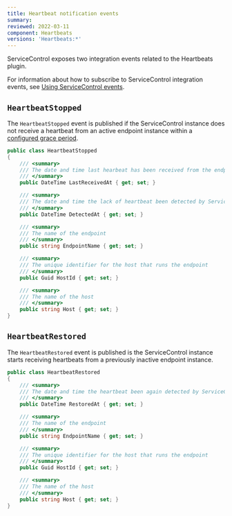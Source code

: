 ```yaml
---
title: Heartbeat notification events
summary:
reviewed: 2022-03-11
component: Heartbeats
versions: 'Heartbeats:*'
---
```


ServiceControl exposes two integration events related to the Heartbeats plugin.

For information about how to subscribe to ServiceControl integration events, see [Using ServiceControl events](/servicecontrol/contracts.md).


## `HeartbeatStopped`

The `HeartbeatStopped` event is published if the ServiceControl instance does not receive a heartbeat from an active endpoint instance within a [configured grace period](/servicecontrol/servicecontrol-instances/configuration.md#plugin-specific-servicecontrolheartbeatgraceperiod).

```csharp
public class HeartbeatStopped
{
    /// <summary>
    /// The date and time last hearbeat has been received from the endpoint.
    /// </summary>
    public DateTime LastReceivedAt { get; set; }

    /// <summary>
    /// The date and time the lack of heartbeat been detected by ServiceControl.
    /// </summary>
    public DateTime DetectedAt { get; set; }

    /// <summary>
    /// The name of the endpoint
    /// </summary>
    public string EndpointName { get; set; }

    /// <summary>
    /// The unique identifier for the host that runs the endpoint
    /// </summary>
    public Guid HostId { get; set; }

    /// <summary>
    /// The name of the host
    /// </summary>
    public string Host { get; set; }
}
```


## `HeartbeatRestored`

The `HeartbeatRestored` event is published is the ServiceControl instance starts receiving heartbeats from a previously inactive endpoint instance.

```csharp
public class HeartbeatRestored
{
    /// <summary>
    /// The date and time the heartbeat been again detected by ServiceControl.
    /// </summary>
    public DateTime RestoredAt { get; set; }

    /// <summary>
    /// The name of the endpoint
    /// </summary>
    public string EndpointName { get; set; }

    /// <summary>
    /// The unique identifier for the host that runs the endpoint
    /// </summary>
    public Guid HostId { get; set; }

    /// <summary>
    /// The name of the host
    /// </summary>
    public string Host { get; set; }
}
```
